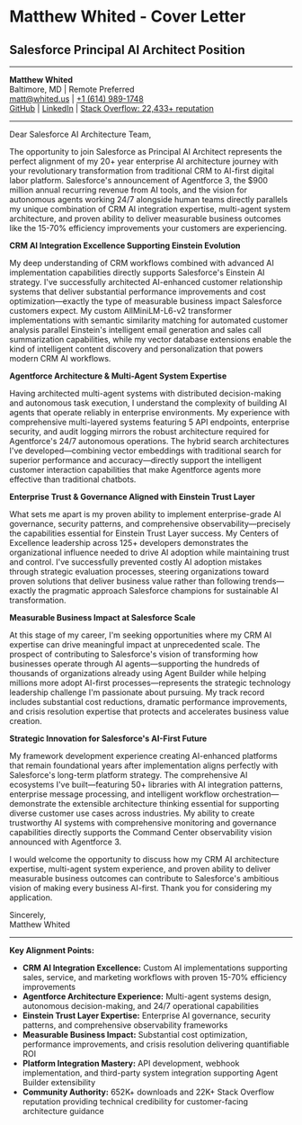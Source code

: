 # Matthew Whited - Cover Letter
## Salesforce Principal AI Architect Position

---

**Matthew Whited**  
Baltimore, MD | Remote Preferred  
[matt@whited.us](mailto:matt@whited.us) | [+1 (614) 989-1748](tel:+16149891748)  
[GitHub](https://github.com/mwwhited) | [LinkedIn](https://www.linkedin.com/in/mwwhited/) | [Stack Overflow: 22,433+ reputation](http://stackoverflow.com/users/89586/matthew-whited)

---

Dear Salesforce AI Architecture Team,

The opportunity to join Salesforce as Principal AI Architect represents the perfect alignment of my 20+ year enterprise AI architecture journey with your revolutionary transformation from traditional CRM to AI-first digital labor platform. Salesforce's announcement of Agentforce 3, the $900 million annual recurring revenue from AI tools, and the vision for autonomous agents working 24/7 alongside human teams directly parallels my unique combination of CRM AI integration expertise, multi-agent system architecture, and proven ability to deliver measurable business outcomes like the 15-70% efficiency improvements your customers are experiencing.

**CRM AI Integration Excellence Supporting Einstein Evolution**

My deep understanding of CRM workflows combined with advanced AI implementation capabilities directly supports Salesforce's Einstein AI strategy. I've successfully architected AI-enhanced customer relationship systems that deliver substantial performance improvements and cost optimization—exactly the type of measurable business impact Salesforce customers expect. My custom AllMiniLM-L6-v2 transformer implementations with semantic similarity matching for automated customer analysis parallel Einstein's intelligent email generation and sales call summarization capabilities, while my vector database extensions enable the kind of intelligent content discovery and personalization that powers modern CRM AI workflows.

**Agentforce Architecture & Multi-Agent System Expertise**

Having architected multi-agent systems with distributed decision-making and autonomous task execution, I understand the complexity of building AI agents that operate reliably in enterprise environments. My experience with comprehensive multi-layered systems featuring 5 API endpoints, enterprise security, and audit logging mirrors the robust architecture required for Agentforce's 24/7 autonomous operations. The hybrid search architectures I've developed—combining vector embeddings with traditional search for superior performance and accuracy—directly support the intelligent customer interaction capabilities that make Agentforce agents more effective than traditional chatbots.

**Enterprise Trust & Governance Aligned with Einstein Trust Layer**

What sets me apart is my proven ability to implement enterprise-grade AI governance, security patterns, and comprehensive observability—precisely the capabilities essential for Einstein Trust Layer success. My Centers of Excellence leadership across 125+ developers demonstrates the organizational influence needed to drive AI adoption while maintaining trust and control. I've successfully prevented costly AI adoption mistakes through strategic evaluation processes, steering organizations toward proven solutions that deliver business value rather than following trends—exactly the pragmatic approach Salesforce champions for sustainable AI transformation.

**Measurable Business Impact at Salesforce Scale**

At this stage of my career, I'm seeking opportunities where my CRM AI expertise can drive meaningful impact at unprecedented scale. The prospect of contributing to Salesforce's vision of transforming how businesses operate through AI agents—supporting the hundreds of thousands of organizations already using Agent Builder while helping millions more adopt AI-first processes—represents the strategic technology leadership challenge I'm passionate about pursuing. My track record includes substantial cost reductions, dramatic performance improvements, and crisis resolution expertise that protects and accelerates business value creation.

**Strategic Innovation for Salesforce's AI-First Future**

My framework development experience creating AI-enhanced platforms that remain foundational years after implementation aligns perfectly with Salesforce's long-term platform strategy. The comprehensive AI ecosystems I've built—featuring 50+ libraries with AI integration patterns, enterprise message processing, and intelligent workflow orchestration—demonstrate the extensible architecture thinking essential for supporting diverse customer use cases across industries. My ability to create trustworthy AI systems with comprehensive monitoring and governance capabilities directly supports the Command Center observability vision announced with Agentforce 3.

I would welcome the opportunity to discuss how my CRM AI architecture expertise, multi-agent system experience, and proven ability to deliver measurable business outcomes can contribute to Salesforce's ambitious vision of making every business AI-first. Thank you for considering my application.

Sincerely,  
Matthew Whited

---

**Key Alignment Points:**
- **CRM AI Integration Excellence:** Custom AI implementations supporting sales, service, and marketing workflows with proven 15-70% efficiency improvements
- **Agentforce Architecture Experience:** Multi-agent systems design, autonomous decision-making, and 24/7 operational capabilities
- **Einstein Trust Layer Expertise:** Enterprise AI governance, security patterns, and comprehensive observability frameworks
- **Measurable Business Impact:** Substantial cost optimization, performance improvements, and crisis resolution delivering quantifiable ROI
- **Platform Integration Mastery:** API development, webhook implementation, and third-party system integration supporting Agent Builder extensibility
- **Community Authority:** 652K+ downloads and 22K+ Stack Overflow reputation providing technical credibility for customer-facing architecture guidance